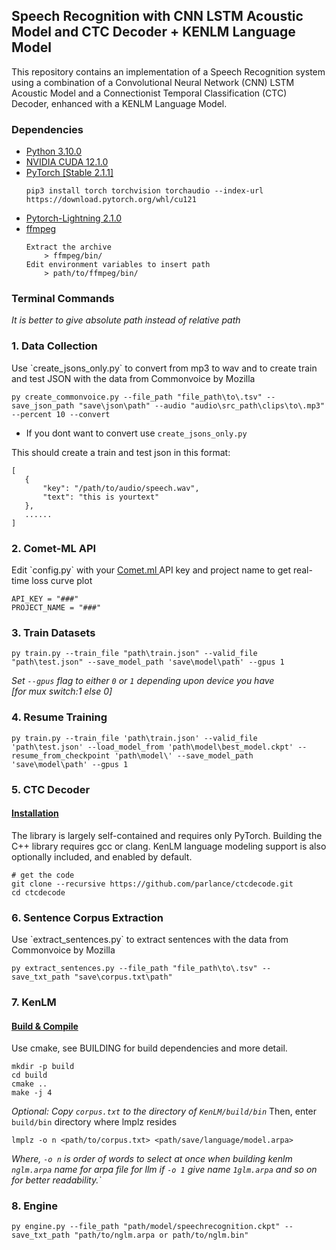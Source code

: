 ## Speech Recognition with CNN LSTM Acoustic Model and CTC Decoder + KENLM Language Model
This repository contains an implementation of a Speech Recognition system using a combination of a Convolutional Neural Network (CNN) LSTM Acoustic Model and a Connectionist Temporal Classification (CTC) Decoder, enhanced with a KENLM Language Model.

### Dependencies
- [Python 3.10.0](https://www.python.org/downloads/release/python-3100/)
- [NVIDIA CUDA 12.1.0](https://developer.nvidia.com/cuda-12-1-0-download-archive)
- [PyTorch [Stable 2.1.1]](https://pytorch.org/)
    ```
    pip3 install torch torchvision torchaudio --index-url https://download.pytorch.org/whl/cu121
    ```
- [Pytorch-Lightning 2.1.0](https://www.pytorchlightning.ai/index.html)
- [ffmpeg](https://www.ffmpeg.org/)
    ```
    Extract the archive
        > ffmpeg/bin/
    Edit environment variables to insert path 
        > path/to/ffmpeg/bin/
    ```
### Terminal Commands
*It is better to give absolute path instead of relative path*
<h3>1. Data Collection </h3>
Use `create_jsons_only.py` to convert from mp3 to wav and to create train and test JSON with the data from Commonvoice by Mozilla </br>

```
py create_commonvoice.py --file_path "file_path\to\.tsv" --save_json_path "save\json\path" --audio "audio\src_path\clips\to\.mp3" --percent 10 --convert
```
- If you dont want to convert use `create_jsons_only.py`

This should create a train and test json in this format:
 ```
 [
    {   
        "key": "/path/to/audio/speech.wav", 
        "text": "this is yourtext"
    },
    ......
 ]
 ```
<h3>2. Comet-ML API </h3>
Edit `config.py` with your <a href='https://www.comet.com/site/'> Comet.ml </a> API key and project name to get real-time loss curve plot </br>

```
API_KEY = "###"  
PROJECT_NAME = "###" 
```

<h3>3. Train Datasets </h3>

```
py train.py --train_file "path\train.json" --valid_file "path\test.json" --save_model_path 'save\model\path' --gpus 1    
```

*Set `--gpus` flag to either `0` or `1` depending upon device you have </br>[for mux switch:1 else 0]*

<h3>4. Resume Training </h3>

```
py train.py --train_file 'path\train.json' --valid_file 'path\test.json' --load_model_from 'path\model\best_model.ckpt' --resume_from_checkpoint 'path\model\' --save_model_path 'save\model\path' --gpus 1
```

<h3>5. CTC Decoder </h3>
<h4> <a href='https://github.com/parlance/ctcdecode'> Installation </a></h4>
The library is largely self-contained and requires only PyTorch. Building the C++ library requires gcc or clang. KenLM language modeling support is also optionally included, and enabled by default.

```
# get the code
git clone --recursive https://github.com/parlance/ctcdecode.git
cd ctcdecode
```
<h3>6. Sentence Corpus Extraction </h3>
Use `extract_sentences.py` to extract sentences with the data from Commonvoice by Mozilla </br>

```
py extract_sentences.py --file_path "file_path\to\.tsv" --save_txt_path "save\corpus.txt\path"
```

<h3>7. KenLM </h3>
<h4> <a href='https://github.com/kpu/kenlmBuild'> Build & Compile</a></h4>
Use cmake, see BUILDING for build dependencies and more detail.

```
mkdir -p build
cd build
cmake ..
make -j 4
```
*Optional: Copy `corpus.txt` to the directory of `KenLM/build/bin`*
Then, enter `build/bin` directory where lmplz resides
```
lmplz -o n <path/to/corpus.txt> <path/save/language/model.arpa>
```
*Where,
`-o n` is order of words to select at once when building kenlm
`nglm.arpa` name for arpa file for llm 
if `-o 1` give name `1glm.arpa` and so on for better readability.`*

<h3>8. Engine </h3>

```
py engine.py --file_path "path/model/speechrecognition.ckpt" --save_txt_path "path/to/nglm.arpa or path/to/nglm.bin"
```